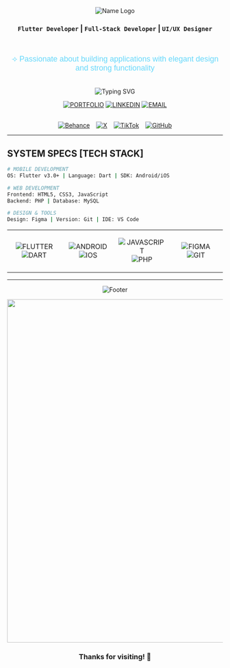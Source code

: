 
<div align="center">
  
<img src="https://readme-typing-svg.herokuapp.com?font=Great+Vibes&size=60&duration=1&pause=999999&color=68d8fb&center=true&vCenter=true&height=100&width=1000&lines=✧+Marwa+Alharbi+✧" alt="Name Logo" />

### `Flutter Developer` | `Full-Stack Developer` | `UI/UX Designer`

<br/>

<p align="center" style="font-family: 'Poppins', sans-serif; font-size: 18px; color: #68d8fb; font-weight: 500;">
⟢ Passionate about building applications with elegant design and strong functionality
</p>

<br/>

<img src="https://readme-typing-svg.herokuapp.com?font=JetBrains+Mono&weight=600&size=26&duration=4000&pause=1000&color=68d8fb&center=true&vCenter=true&width=600&lines=%24+echo+%22Crafting+Digital+Experiences%22;%24+echo+%22Building+Secure+Solutions%22;%24+echo+%22Designing+With+Purpose%22" alt="Typing SVG" />

<br/>

<div align="center">

[![PORTFOLIO](https://img.shields.io/badge/🌐_PORTFOLIO-000000?style=for-the-badge&logo=terminal&logoColor=68d8fb)](https://marwa-alharbi.netlify.app/)
[![LINKEDIN](https://img.shields.io/badge/💼_LINKEDIN-000000?style=for-the-badge&logo=linkedin&logoColor=68d8fb)](https://www.linkedin.com/in/marwa-alharbi-559786295/)
[![EMAIL](https://img.shields.io/badge/📧_CONTACT-000000?style=for-the-badge&logo=gmail&logoColor=68d8fb)](mailto:Marwa.alhrby7@gmail.com)

</div>

<br/>

<div style="display:flex; justify-content:center; gap:15px; flex-wrap:wrap;">

<a href="https://www.behance.net/marwamkalharbi" target="_blank">
  <img src="https://img.shields.io/badge/BEHANCE-000000?style=flat-square&logo=behance&logoColor=68d8fb" alt="Behance">
</a>

<a href="https://x.com/IMarwa_Mk" target="_blank">
  <img src="https://img.shields.io/badge/X%20(Twitter)-000000?style=flat-square&logo=x&logoColor=68d8fb" alt="X">
</a>

<a href="https://www.tiktok.com/@idevm" target="_blank">
  <img src="https://img.shields.io/badge/TIKTOK-000000?style=flat-square&logo=tiktok&logoColor=68d8fb" alt="TikTok">
</a>

<a href="https://github.com/imarwamk" target="_blank">
  <img src="https://img.shields.io/badge/GITHUB-000000?style=flat-square&logo=github&logoColor=68d8fb" alt="GitHub">
</a>

</div>


</div>

---

##  SYSTEM SPECS [TECH STACK]

```bash
# MOBILE DEVELOPMENT
OS: Flutter v3.0+ | Language: Dart | SDK: Android/iOS

# WEB DEVELOPMENT  
Frontend: HTML5, CSS3, JavaScript
Backend: PHP | Database: MySQL

# DESIGN & TOOLS
Design: Figma | Version: Git | IDE: VS Code
```

<div align="center">
<table>
<tr>
<td align="center" width="25%">

![FLUTTER](https://img.shields.io/badge/FLUTTER-000000?style=for-the-badge&logo=flutter&logoColor=68d8fb)
![DART](https://img.shields.io/badge/DART-000000?style=for-the-badge&logo=dart&logoColor=68d8fb)

</td>
<td align="center" width="25%">

![ANDROID](https://img.shields.io/badge/ANDROID-000000?style=for-the-badge&logo=android&logoColor=68d8fb)
![IOS](https://img.shields.io/badge/IOS-000000?style=for-the-badge&logo=apple&logoColor=68d8fb)

</td>
<td align="center" width="25%">

![JAVASCRIPT](https://img.shields.io/badge/JAVASCRIPT-000000?style=for-the-badge&logo=javascript&logoColor=68d8fb)
![PHP](https://img.shields.io/badge/PHP-000000?style=for-the-badge&logo=php&logoColor=68d8fb)

</td>
<td align="center" width="25%">

![FIGMA](https://img.shields.io/badge/FIGMA-000000?style=for-the-badge&logo=figma&logoColor=68d8fb)
![GIT](https://img.shields.io/badge/GIT-000000?style=for-the-badge&logo=git&logoColor=68d8fb)

</td>
</tr> 
</table>
</div>

---

<div align="center">

![Footer](https://user-images.githubusercontent.com/74038190/212284115-f47cd8ff-2f1a-4d02-8b1a-8b7c8c4b7b14.gif)

</div>

<div align="center">


  <img src="https://media4.giphy.com/media/v1.Y2lkPTc5MGI3NjExZ2xrMHB1OHN2NGY1Y2h1ZWdpZHQ1ajN6dnRoZjlzNjI1bmIxYjAxdCZlcD12MV9pbnRlcm5hbF9naWZfYnlfaWQmY3Q9Zw/pbIavlMZE7TkcVriMM/giphy.gif"  width="800">


###  Thanks for visiting! 🩵

</div>
